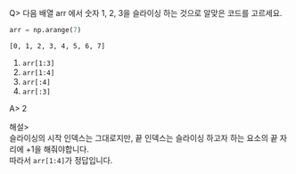 Q> 다음 배열 arr 에서 숫자 1, 2, 3을 슬라이싱 하는 것으로 알맞은 코드를 고르세요.

```python
arr = np.arange(7)
```

```shell
[0, 1, 2, 3, 4, 5, 6, 7]
```

1. ```arr[1:3]```
2. ```arr[1:4]```
3. ```arr[:4]```
4. ```arr[:3]```

A> 2

해설>
<br>슬라이싱의 시작 인덱스는 그대로지만, 끝 인덱스는 슬라이싱 하고자 하는 요소의 끝 자리에 +1을 해줘야합니다.<br>
따라서 ```arr[1:4]```가 정답입니다.
